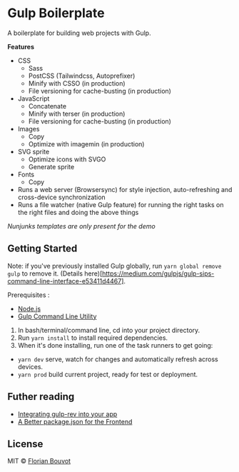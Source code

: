 # Gulp Boilerplate

A boilerplate for building web projects with Gulp.

**Features**

* CSS
  * Sass
  * PostCSS (Tailwindcss, Autoprefixer)
  * Minify with CSSO (in production)
  * File versioning for cache-busting (in production)
* JavaScript
  * Concatenate
  * Minify with terser (in production)
  * File versioning for cache-busting (in production)
* Images
  * Copy
  * Optimize with imagemin (in production)
* SVG sprite
  * Optimize icons with SVGO
  * Generate sprite
* Fonts
  * Copy
* Runs a web server (Browsersync) for style injection, auto-refreshing and cross-device synchronization
* Runs a file watcher (native Gulp feature) for running the right tasks on the right files and doing the above things

*Nunjunks templates are only present for the demo*

## Getting Started

Note: if you've previously installed Gulp globally, run `yarn global remove gulp` to remove it. (Details here)[https://medium.com/gulpjs/gulp-sips-command-line-interface-e53411d4467].

Prerequisites : 
  * [Node.js](https://nodejs.org/)
  * [Gulp Command Line Utility](http://gulpjs.com/)

1. In bash/terminal/command line, cd into your project directory.
2. Run `yarn install` to install required dependencies.
3. When it's done installing, run one of the task runners to get going:
  * `yarn dev` serve, watch for changes and automatically refresh across devices.
  * `yarn prod` build current project, ready for test or deployment.

## Futher reading

* [Integrating gulp-rev into your app](https://github.com/sindresorhus/gulp-rev/blob/master/integration.md)
* [A Better package.json for the Frontend](https://nystudio107.com/blog/a-better-package-json-for-the-frontend)

## License

MIT © [Florian Bouvot](https://github.com/florianbouvot)
